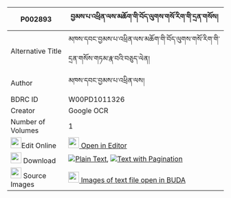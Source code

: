 |P002893|བྱམས་པ་འཕྲིན་ལས་མཆོག་གི་བོད་ལུགས་གསོ་རིག་གི་དྲན་གསོས། 
| --- | --- 
|Alternative Title |མཁས་དབང་བྱམས་པ་འཕྲིན་ལས་མཆོག་གི་བོད་ལུགས་གསོ་རིག་གི་དྲན་གསོས་གཏམ་རྣ་བའི་བཅུད་ལེན།
|Author| མཁས་དབང་བྱམས་པ་འཕྲིན་ལས།
|BDRC ID | W00PD1011326
|Creator | Google OCR
|Number of Volumes| 1
|<img width="25" src="https://img.icons8.com/color/25/000000/edit-property.png">Edit Online| [<img width="25" src="https://avatars.githubusercontent.com/u/45091458?s=200&v=4"> Open in Editor](http://editor.openpecha.org/P002893)
|<img width="25" src="https://img.icons8.com/fluent/48/000000/download-2.png"/>  Download | [![](https://img.icons8.com/color/20/000000/txt.png)Plain Text](https://github.com/Openpecha/P002893/releases/download/v1/jampa_trinle_chok_gi_boluk_sor_plain_P002893.zip), [![](https://img.icons8.com/color/20/000000/txt.png)Text with Pagination](https://github.com/Openpecha/P002893/releases/download/v1/jampa_trinle_chok_gi_boluk_sor_pages_P002893.zip)
|<img width="25" src="https://img.icons8.com/plasticine/100/000000/pictures-folder.png"/>  Source Images | [<img width="25" src="https://library.bdrc.io/icons/BUDA-small.svg"> Images of text file open in BUDA](https://library.bdrc.io/show/bdr:W00PD1011326)